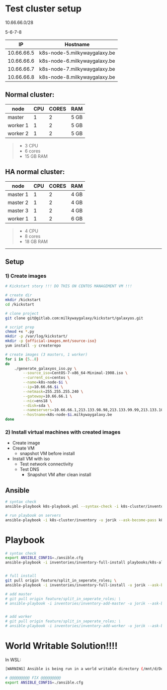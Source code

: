 # Test cluster setup

10.66.66.0/28

5-6-7-8

| IP | Hostname |
| --- | --- |
| 10.66.66.5 | k8s-node-5.milkywaygalaxy.be |
| 10.66.66.6 | k8s-node-6.milkywaygalaxy.be |
| 10.66.66.7 | k8s-node-7.milkywaygalaxy.be |
| 10.66.66.8 | k8s-node-8.milkywaygalaxy.be |


## Normal cluster:

| node | CPU | CORES | RAM |
| --- | --- | --- | --- |
| master | 1 | 2 | 5 GB |
| worker 1 | 1 | 2 | 5 GB |
| worker 2 | 1 | 2 | 5 GB |

> - 3 CPU
> - 6 cores
> - 15 GB RAM


## HA normal cluster:

| node | CPU | CORES | RAM |
| --- | --- | --- | --- |
| master 1 | 1 | 2 | 4 GB |
| master 2 | 1 | 2 | 4 GB |
| master 3 | 1 | 2 | 4 GB |
| worker 1 | 1 | 2 | 6 GB |

> - 4 CPU
> - 8 cores
> - 18 GB RAM

--- 

## Setup

### 1) Create images

```sh
# Kickstart story !!! DO THIS ON CENTOS MANAGEMENT VM !!!

# create dir
mkdir /kickstart
cd /kickstart

# clone project
git clone git@gitlab.com:milkywaygalaxy/kickstart/galaxyos.git

# script prep
chmod +x *.py
mkdir -p /var/log/kickstart/
mkdir -p {official-images,mnt/source-iso}
yum install -y createrepo

# create images (3 masters, 1 worker)
for i in {5..8}
do
    ./generate_galaxyos_iso.py \
        --source_iso=CentOS-7-x86_64-Minimal-1908.iso \
        --current_os=centos \
        --name=k8s-node-$i \
        --ip=10.66.66.$i \
        --netmask=255.255.255.240 \
        --gateway=10.66.66.1 \
        --nic=ens18 \
        --disk=sda \
        --nameservers=10.66.66.1,213.133.98.98,213.133.99.99,213.133.100.100 \
        --hostname=k8s-node-$i.milkywaygalaxy.be
done
```

### 2) Install virtual machines with created images

- Create image
- Create VM
  - snapshot VM before install
- Install VM with iso
  - Test network connectivity
  - Test DNS
    - Snapshot VM after clean install

## Ansible

```sh
# syntax check
ansible-playbook k8s-playbook.yml --syntax-check -i k8s-cluster/inventory

# run playbook on servers
ansible-playbook -i k8s-cluster/inventory -u jorik --ask-become-pass k8s-playbook.yml 
```


# Playbook

```sh
# syntax check
export ANSIBLE_CONFIG=./ansible.cfg
ansible-playbook -i inventories/inventory-full-install playbooks/k8s-all.yml --syntax-check


# full install
git pull origin feature/split_in_seperate_roles; \
ansible-playbook -i inventories/inventory-full-install -u jorik --ask-become-pass playbooks/k8s-all.yml

# add master
# git pull origin feature/split_in_seperate_roles; \
# ansible-playbook -i inventories/inventory-add-master -u jorik --ask-become-pass k8s-playbook.yml


# add worker
# git pull origin feature/split_in_seperate_roles; \
# ansible-playbook -i inventories/inventory-add-worker -u jorik --ask-become-pass k8s-playbook.yml

```

# World Writable Solution!!!!

In WSL:

```sh
[WARNING] Ansible is being run in a world writable directory (/mnt/d/Documents/projects/kubernetes-cluster-hetzner), ignoring it as an ansible.cfg source. For more information see https://docs.ansible.com/ansible/devel/reference_appendices/config.html#cfg-in-world-writable-dir

# @@@@@@@@@ FIX @@@@@@@@@
export ANSIBLE_CONFIG=./ansible.cfg
```